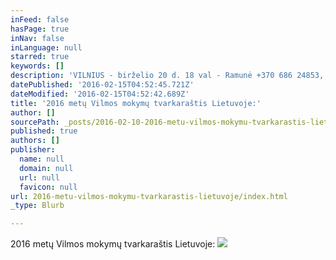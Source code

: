 ```yaml
---
inFeed: false
hasPage: true
inNav: false
inLanguage: null
starred: true
keywords: []
description: 'VILNIUS - birželio 20 d. 18 val - Ramunė +370 686 24853, ramunejoga@gmail.com KAUNAS - birželio 21 d. 18 val - Ramunė +370 682 51200, ramuneled777@gmail.com ELEKTRĖNAI - birželio 22 d. 18 val - Audronė +370 698 50314, audrone.mekiene@gmail.com PANEVĖŽYS - birželio 27 d. 18 val - Laimutė +370 699 33763, laimajoga@gmail.com ŠIAULIAI - birželio 28 d. 18 val - Violeta +370 618 83448, violeta.taraseviciene@gmail.com TELŠIAI - birželio 29 d. 17:30 val - Oksana +370 620 19052, oksaliasx@gmail.com MAŽEIKIAI - birželio 30 d. 18 val - Eridana +370 612 49351, eridana.tallatkelpsiene@gmail.com KLAIPĖDA - liepos 5 d. 18 val - Rasa +370 685 07666, rasavait@gmail.com UKMERGĖ - liepos 11 d. 18 val - Regina +370 687 48016, regcer@gmail.com  DRUSKININKAI - liepos 14 d. 17 val - Roberta +370 623 16675, greatroberta@gmail.com TRAKAI - stovykla moterims - liepos 20-24 d. Regina +370 659 71080, jogamoterims@gmail.com'
datePublished: '2016-02-15T04:52:45.721Z'
dateModified: '2016-02-15T04:52:42.689Z'
title: '2016 metų Vilmos mokymų tvarkaraštis Lietuvoje:'
author: []
sourcePath: _posts/2016-02-10-2016-metu-vilmos-mokymu-tvarkarastis-lietuvoje.md
published: true
authors: []
publisher:
  name: null
  domain: null
  url: null
  favicon: null
url: 2016-metu-vilmos-mokymu-tvarkarastis-lietuvoje/index.html
_type: Blurb

---
```

2016 metų Vilmos mokymų tvarkaraštis Lietuvoje:
![](https://s3-us-west-2.amazonaws.com/the-grid-img/p/b29fcec5e994b008973859b045dc8fd84957fc08.jpg)